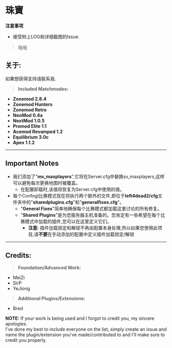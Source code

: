# **珠寶**

**注意事项** 
* 接受附上LOG和详细截图的Issue.
>哦哦


## **关于:**

如果想获得支持请联系我.

> **Included Matchmodes:**
* **Zonemod 2.8.4**
* **Zonemod Hunters**
* **Zonemod Retro**
* **NeoMod 0.4a** 
* **NextMod 1.0.5**
* **Promod Elite 1.1**
* **Acemod Revamped 1.2**
* **Equilibrium 3.0c**
* **Apex 1.1.2**

---

## **Important Notes**
* 我们添加了"**mv_maxplayers**",它将在Server.cfg中替换sv_maxplayers,这样可以避免每次更换地图时被覆盖。
  * 在配置卸载时,该值将恢复为Server.cfg中使用的值。
* 每个Confogl比赛模式现在将执行两个额外的文件,即位于**left4dead2/cfg**文件夹中的"**sharedplugins.cfg**"和"**generalfixes.cfg**"。
  * "**General Fixes**"简单地确保每个比赛模式都加载这里讨论的所有修复。
  * "**Shared Plugins**"是为您服务器主机准备的。您肯定有一些希望在每个比赛模式中加载的插件,您可以在这里定义它们。
    * **注意:** 插件加载锁定和解锁不再由配置本身处理,所以如果您使用此项目,请**不要**在手动添加的配置中定义插件加载锁定/解锁

---
	
## **Credits:**

> **Foundation/Advanced Work:**
* MeiZi
* SirP
* YeJiong

> **Additional Plugins/Extensions:**
* Bred

**NOTE:** If your work is being used and I forgot to credit you, my sincere apologies.  
I've done my best to include everyone on the list, simply create an issue and name the plugin/extension you've made/contributed to and I'll make sure to credit you properly.
